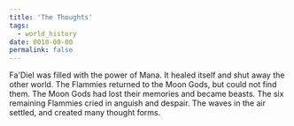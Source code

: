 ```yaml
---
title: 'The Thoughts'
tags:
  - world_history
date: 0010-00-00
permalink: false
---
```

Fa'Diel was filled with the power of Mana. It healed itself and shut away the other world. The Flammies returned to the Moon Gods, but could not find them. The Moon Gods had lost their memories and became beasts. The six remaining Flammies cried in anguish and despair. The waves in the air settled, and created many thought forms.